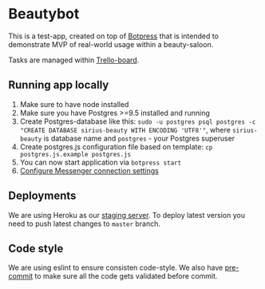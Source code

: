 # Beautybot

This is a test-app, created on top of [Botpress](https://github.com/botpress/botpress) that is intended to demonstrate MVP of real-world usage within a beauty-saloon.

Tasks are managed within [Trello-board](https://trello.com/b/V0wZGYbZ/audition-sirius.ai).

## Running app locally

1. Make sure to have node installed
2. Make sure you have Postgres >=9.5 installed and running
3. Create Postgres-database like this: `sudo -u postgres psql postgres -c "CREATE DATABASE sirius-beauty WITH ENCODING 'UTF8'"`, where `sirius-beauty` is database name and `postgres` - your Postgres superuser
4. Create postgres.js configuration file based on template: `cp postgres.js.example postgres.js`
4. You can now start application via `botpress start`
5. [Configure Messenger connection settings](https://github.com/botpress/botpress-examples/tree/master/hello-world-bot#6-configure-messenger-connection-settings)

## Deployments

We are using Heroku as our [staging server](https://sirius-beautybot.herokuapp.com/).
To deploy latest version you need to push latest changes to `master` branch.

## Code style

We are using eslint to ensure consisten code-style. We also have [pre-commit](https://github.com/observing/pre-commit) to make sure all the code gets validated before commit.
